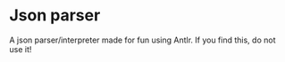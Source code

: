 # Json parser

A json parser/interpreter made for fun using Antlr. If you find this, do not use it!
